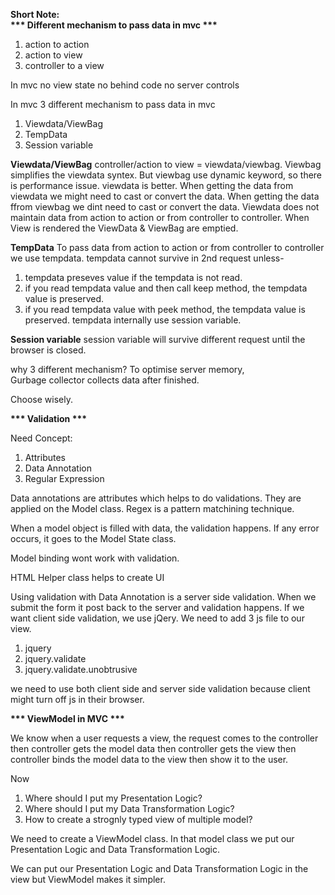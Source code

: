 <b>Short Note:</b><br>
<b>*** Different mechanism to pass data in mvc ***</b>
1. action to action 
2. action to view 
3. controller to a view 

In mvc 
no view state
no behind code
no server controls

In mvc 3 different mechanism to pass data in mvc
1. Viewdata/ViewBag
2. TempData
3. Session variable <br>

<b>Viewdata/ViewBag</b>
controller/action to view = viewdata/viewbag.
Viewbag simplifies the viewdata syntex.
But viewbag use dynamic keyword, so there is performance issue. viewdata is better. 
When getting the data from viewdata we might need to cast or convert the data.
When getting the data ffrom viewbag we dint need to cast or convert the data.
Viewdata does not maintain data from action to action or from controller to controller. 
When View is rendered the ViewData & ViewBag are emptied.<br>

<b>TempData</b>
To pass data from action to action or from controller to controller we use tempdata. 
tempdata cannot survive in 2nd request unless-
1. tempdata preseves value if the tempdata is not read. 
2. if you read tempdata value and then call keep method, the tempdata value is preserved.
3. if you read tempdata value with peek method, the tempdata value is preserved.
tempdata internally use session variable.<br>

<b>Session variable</b>
session variable will survive different request until the browser is closed.

why 3 different mechanism?
To optimise server memory,  
Gurbage collector collects data after finished.

Choose wisely. 

<b>*** Validation ***</b>

Need Concept:
1. Attributes
2. Data Annotation
3. Regular Expression

Data annotations are attributes which helps to do validations. They are applied on the Model class.
Regex is a pattern matchining technique.

When a model object is filled with data, the validation happens. If any error occurs, it goes to the Model State class.  

Model binding wont work with validation.

HTML Helper class helps to create UI 

Using validation with Data Annotation is a server side validation. When we submit the form it post back to the server and validation happens. 
If we want client side validation, we use jQery. We need to add 3 js file to our view.
1. jquery
2. jquery.validate
3. jquery.validate.unobtrusive

we need to use both client side and server side validation because client might turn off js in their browser. 

<b>*** ViewModel in MVC ***</b>

We know when a user requests a view,
the request comes to the controller
then controller gets the model data
then controller gets the view
then controller binds the model data to the view
then show it to the user.

Now
1. Where should I put my Presentation Logic?
2. Where should I put my Data Transformation Logic?
3. How to create a strognly typed view of multiple model?

We need to create a ViewModel class. In that model class we put our Presentation Logic and Data Transformation Logic.

We can put our Presentation Logic and Data Transformation Logic in the view but ViewModel makes it simpler.
